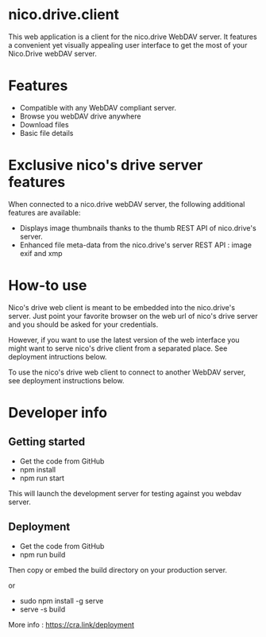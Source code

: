 # nico.drive.client

This web application is a client for the nico.drive WebDAV server.
It features a convenient yet visually appealing user interface to get the most of your Nico.Drive webDAV server.

# Features

- Compatible with any WebDAV compliant server.
- Browse you webDAV drive anywhere 
- Download files
- Basic file details 

# Exclusive nico's drive server features

When connected to a nico.drive webDAV server, the following additional features are available:
- Displays image thumbnails thanks to the thumb REST API of nico.drive's server.
- Enhanced file meta-data from the nico.drive's server REST API : image exif and xmp

# How-to use

Nico's drive web client is meant to be embedded into the nico.drive's server. Just point your favorite browser on the 
web url of nico's drive server and you should be asked for your credentials.

However, if you want to use the latest version of the web interface you might want to serve nico's drive client
from a separated place. See deployment intructions below.

To use the nico's drive web client to connect to another WebDAV server, see deployment instructions below.

# Developer info

## Getting started

- Get the code from GitHub
- npm install
- npm run start

This will launch the development server for testing against you webdav server.

## Deployment

- Get the code from GitHub
- npm run build

Then copy or embed the build directory on your production server.

or

- sudo npm install -g serve
- serve -s build

More info : https://cra.link/deployment


